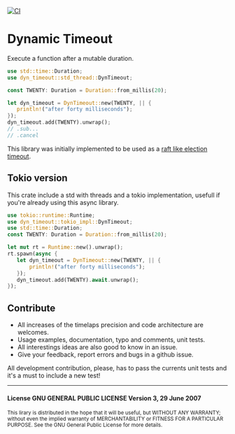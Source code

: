 [![CI](https://github.com/adrien-zinger/dyn-timeout/actions/workflows/ci.yml/badge.svg?branch=main)](https://github.com/adrien-zinger/dyn-timeout/actions/workflows/ci.yml?query=branch%3Amain)

# Dynamic Timeout

Execute a function after a mutable duration.

```rust
use std::time::Duration;
use dyn_timeout::std_thread::DynTimeout;

const TWENTY: Duration = Duration::from_millis(20);

let dyn_timeout = DynTimeout::new(TWENTY, || {
   println!("after forty milliseconds");
});
dyn_timeout.add(TWENTY).unwrap();
// .sub...
// .cancel
```

This library was initially implemented to be used as a [raft like election timeout](https://raft.github.io/).

## Tokio version

This crate include a std with threads and a tokio implementation, usefull if you're already using this async library.

```rust
use tokio::runtime::Runtime;
use dyn_timeout::tokio_impl::DynTimeout;
use std::time::Duration;
const TWENTY: Duration = Duration::from_millis(20);

let mut rt = Runtime::new().unwrap(); 
rt.spawn(async {
   let dyn_timeout = DynTimeout::new(TWENTY, || {
       println!("after forty milliseconds");
   });
   dyn_timeout.add(TWENTY).await.unwrap();
});
```

## Contribute

- All increases of the timelaps precision and code architecture are welcomes.
- Usage examples, documentation, typo and comments, unit tests.
- All interestings ideas are also good to know in an issue.
- Give your feedback, report errors and bugs in a github issue.

All development contribution, please, has to pass the currents unit tests and it's a must to include a new test!

---
#### License GNU GENERAL PUBLIC LICENSE Version 3, 29 June 2007

<sub>This lirary is distributed in the hope that it will be useful, but WITHOUT ANY WARRANTY; without even the implied warranty of MERCHANTABILITY or FITNESS FOR A PARTICULAR PURPOSE.  See the GNU General Public License for more details.

